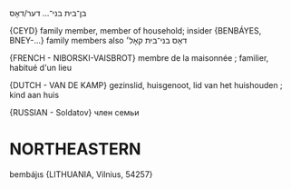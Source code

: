בן־בית
בני־…
דער/דאָס

{CEYD}
family member, member of household; insider {BENBÁYES, BNEY-...}
family members also	דאָס בני־בית קאָל׳

{FRENCH - NIBORSKI-VAISBROT}
membre de la maisonnée ; familier, habitué d'un lieu

{DUTCH - VAN DE KAMP}
gezinslid, huisgenoot, lid van het huishouden ; kind aan huis

{RUSSIAN - Soldatov}
член семьи

NORTHEASTERN
==============

bembájɩs {LITHUANIA, Vilnius, 54257}